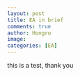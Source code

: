 ```yaml
---
layout: post
title: EA in brief
comments: true
author: Hongru
image: 
categories: [EA]
---
```


this is a test, thank you
